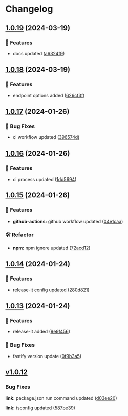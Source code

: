 # Changelog

## [1.0.19](https://github.com/helorobo/helocore/compare/v1.0.18...v1.0.19) (2024-03-19)


### :rocket: Features

* docs updated ([a6324f9](https://github.com/helorobo/helocore/commit/a6324f93a5b02ce30897ee8315c4b628a4db942f))

## [1.0.18](https://github.com/helorobo/helocore/compare/v1.0.17...v1.0.18) (2024-03-19)


### :rocket: Features

* endpoint options added ([626cf3f](https://github.com/helorobo/helocore/commit/626cf3f006510dccf49d202e2c13112d349a9895))

## [1.0.17](https://github.com/helorobo/helocore/compare/v1.0.16...v1.0.17) (2024-01-26)


### :bug: Bug Fixes

* ci workflow updated ([396574d](https://github.com/helorobo/helocore/commit/396574d99a51ac5d60a2f918eeb950a1a404a1a7))

## [1.0.16](https://github.com/helorobo/helocore/compare/v1.0.14...v1.0.16) (2024-01-26)


### :rocket: Features

* ci process updated ([1dd5694](https://github.com/helorobo/helocore/commit/1dd569486b7ca0a05fe8386ec6e8fbb2c3352ec8))

## [1.0.15](https://github.com/helorobo/helocore/compare/v1.0.14...v1.0.15) (2024-01-26)


### :rocket: Features

* **github-actions:** github workflow updated ([04e1caa](https://github.com/helorobo/helocore/commit/04e1caa4f152ff0764f0b828e8d07595c4d2b0cf))


### :hammer_and_wrench: Refactor

* **npm:** npm ignore updated ([72acd12](https://github.com/helorobo/helocore/commit/72acd12885c5cb5ef28cca696dd653a7a382e41c))

## [1.0.14](https://github.com/helorobo/helocore/compare/v1.0.13...v1.0.14) (2024-01-24)


### :rocket: Features

* release-it config updated ([280d821](https://github.com/helorobo/helocore/commit/280d821ec5aea7989e1b024f7f873d7d4db113d0))

## [1.0.13](https://github.com/helorobo/helocore/compare/v1.0.12...v1.0.13) (2024-01-24)


### :rocket: Features

* release-it added ([9e9f456](https://github.com/helorobo/helocore/commit/9e9f456a16de406dbd6e6ac74848bb9fc7be8c93))


### :bug: Bug Fixes

* fastify version update ([0f9b3a5](https://github.com/helorobo/helocore/commit/0f9b3a525718aaff70f0c59d498987cdec662aff))

## [v1.0.12](https://github.com/helorobo/helocore/compare/v1.0.11...v1.0.12)

### Bug Fixes

**link:** package.json run command updated ([d03ee20](https://github.com/helorobo/helocore/commit/d03ee203fcd090595518c02c430eacb939a15068))

**link:** tsconfig updated ([587be39](https://github.com/helorobo/helocore/commit/587be39fc38539df8e38a9f3e0d607f2174431e7))
